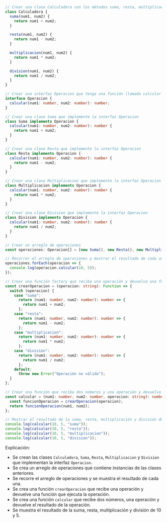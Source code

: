 ```typescript
// Crear una clase Calculadora con los métodos suma, resta, multiplicación y división
class Calculadora {
  suma(num1, num2) {
    return num1 + num2;
  }

  resta(num1, num2) {
    return num1 - num2;
  }

  multiplicacion(num1, num2) {
    return num1 * num2;
  }

  division(num1, num2) {
    return num1 / num2;
  }
}

// Crear una interfaz Operacion que tenga una función llamada calcular
interface Operacion {
  calcular(num1: number, num2: number): number;
}

// Crear una clase Suma que implemente la interfaz Operacion
class Suma implements Operacion {
  calcular(num1: number, num2: number): number {
    return num1 + num2;
  }
}

// Crear una clase Resta que implemente la interfaz Operacion
class Resta implements Operacion {
  calcular(num1: number, num2: number): number {
    return num1 - num2;
  }
}

// Crear una clase Multiplicacion que implemente la interfaz Operacion
class Multiplicacion implements Operacion {
  calcular(num1: number, num2: number): number {
    return num1 * num2;
  }
}

// Crear una clase Division que implemente la interfaz Operacion
class Division implements Operacion {
  calcular(num1: number, num2: number): number {
    return num1 / num2;
  }
}

// Crear un arreglo de operaciones
const operaciones: Operacion[] = [new Suma(), new Resta(), new Multiplicacion(), new Division()];

// Recorrer el arreglo de operaciones y mostrar el resultado de cada una
operaciones.forEach(operacion => {
  console.log(operacion.calcular(10, 5));
});

// Crear una función factory que reciba una operación y devuelva una función que ejecute la operación
const crearOperacion = (operacion: string): Function => {
  switch (operacion) {
    case "suma":
      return (num1: number, num2: number): number => {
        return num1 + num2;
      };
    case "resta":
      return (num1: number, num2: number): number => {
        return num1 - num2;
      };
    case "multiplicacion":
      return (num1: number, num2: number): number => {
        return num1 * num2;
      };
    case "division":
      return (num1: number, num2: number): number => {
        return num1 / num2;
      };
    default:
      throw new Error("Operación no válida");
  }
};

// Crear una función que reciba dos números y una operación y devuelva el resultado de la operación
const calcular = (num1: number, num2: number, operacion: string): number => {
  const funcionOperacion = crearOperacion(operacion);
  return funcionOperacion(num1, num2);
};

// Mostrar el resultado de la suma, resta, multiplicación y división de 10 y 5
console.log(calcular(10, 5, "suma"));
console.log(calcular(10, 5, "resta"));
console.log(calcular(10, 5, "multiplicacion"));
console.log(calcular(10, 5, "division"));
```

Explicación:

* Se crean las clases `Calculadora`, `Suma`, `Resta`, `Multiplicacion` y `Division` que implementan la interfaz `Operacion`.
* Se crea un arreglo de operaciones que contiene instancias de las clases anteriores.
* Se recorre el arreglo de operaciones y se muestra el resultado de cada una.
* Se crea una función `crearOperacion` que recibe una operación y devuelve una función que ejecuta la operación.
* Se crea una función `calcular` que recibe dos números, una operación y devuelve el resultado de la operación.
* Se muestra el resultado de la suma, resta, multiplicación y división de 10 y 5.